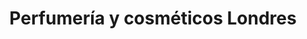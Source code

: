 ---
title: "Perfumería y cosméticos Londres"
url: /chimalhuacan/perfumeria-y-cosmeticos-londres/
shop: cosméticos
---